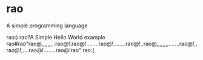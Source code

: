 # rao
A simple programming language

rao:)
rao?A Simple Hello World example
rao#rao"rao@,,,,,,,..rao@!.rao@!........rao@!........rao@!,.rao@,,,,,,,,.......rao@!,.rao@!,....rao@!........rao@!rao"
rao:(
